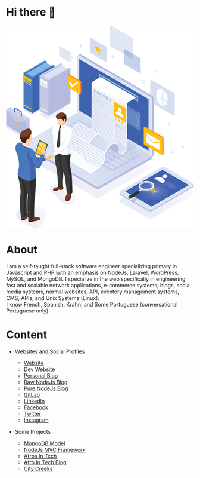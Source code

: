 # Hi there 👋

<p align="center">
  <img src="images/me.png" alt="Sublime's custom image"/>
</p>

# About
I am a self-taught full-stack software engineer specializing primary in Javascript and PHP with an emphasis on NodeJs, Laravel, WordPress, MySQL, and MongoDB. I specialize in the web specifically in engineering fast and scalable network applications, e-commerce systems, blogs, social media systems, normal websites, API, eventory management systems, CMS, APIs, and Unix Systems (Linux). <br />
I know French, Spanish, Krahn, and Some Portuguese (conversational Portuguese only). <br />

# Content
<!-- Makes a bullet point list -->
* Websites and Social Profiles
    * [Website](https://www.ericsonweah.com)
    * [Dev Website](https://www.ericsonweah.dev)
    * [Personal Blog](https://www.ericsonsweah.com)
    * [Raw NodeJs Blog](https://www.rawnodejs.com)
    * [Pure NodeJs Blog](https://www.purenodejs.com)
    * [GitLab](https://gitlab.com/ericsonweah)  
    * [LinkedIn](https://www.linkedin.com/in/ericson-weah-b03600210/)
    * [Facebook](https://www.facebook.com/Eric.S.Weah)
    * [Twitter](https://twitter.com/EricsonWeah1)
    * [Instagram](https://www.instagram.com/ericsonweah/)

* Some Projects
   * [MongoDB Model](https://www.mongodbmodel.com)
   * [NodeJs MVC Framework](https://www.ongojs.com)
   * [Afros In Tech](https://www.afrosintech.com)
   * [Afro In Tech Blog](https://www.afrosintech.org)
   * [City Creeks](https://www.citycreaks.com)

   
 



